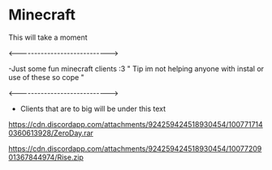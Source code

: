 # Minecraft
This will take a moment 

<---------------------------->

-Just some fun minecraft clients :3 
" Tip im not helping anyone with 
instal or use of these so cope "

<---------------------------->
- Clients that are to big will be under this text

https://cdn.discordapp.com/attachments/924259424518930454/1007717140360613928/ZeroDay.rar

https://cdn.discordapp.com/attachments/924259424518930454/1007720901367844974/Rise.zip
